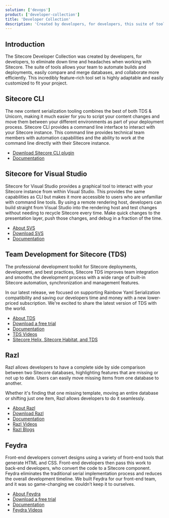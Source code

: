 ```yaml
---
solution: ['devops']
product: ['developer-collection']
title: 'Developer Collection'
description: 'Created by developers, for developers, this suite of tools allows your team to automate builds and deployments, easily compare and merge databases, and collaborate more efficiently.'
---
```


## Introduction
The Sitecore Developer Collection was created by developers, for developers, to eliminate down time and headaches when working with Sitecore. The suite of tools allows your team to automate builds and deployments, easily compare and merge databases, and collaborate more efficiently. This incredibly feature-rich tool set is highly adaptable and easily customized to fit your project.

## Sitecore CLI
The new content serialization tooling combines the best of both TDS & Unicorn, making it much easier for you to script your content changes and move them between your different environments as part of your deployment process. Sitecore CLI provides a command line interface to interact with your Sitecore instance. This command line provides technical team members with automation capabilities and the ability to work at the command line directly with their Sitecore instance.

* [Download Sitecore CLI plugin](https://dev.sitecore.net/Downloads/Sitecore_CLI.aspx)
* [Documentation](https://doc.sitecore.com/en/developers/101/developer-tools/sitecore-command-line-interface.html)

## Sitecore for Visual Studio
Sitecore for Visual Studio provides a graphical tool to interact with your Sitecore instance from within Visual Studio. This provides the same capabilities as CLI but makes it more accessible to users who are unfamiliar with command line tools. By using a remote rendering host, developers can build straight from Visual Studio into the rendering host and test changes without needing to recycle Sitecore every time. Make quick changes to the presentation layer, push those changes, and debug in a fraction of the time.

* [About SVS](https://www.teamdevelopmentforsitecore.com/Sitecore-for-Visual-Studio)
* [Download SVS](https://www.teamdevelopmentforsitecore.com/Download/SVS)
* [Documentation](https://doc.sitecore.com/en/developers/101/developer-tools/sitecore-for-visual-studio.html)

## Team Development for Sitecore (TDS)
The professional development toolkit for Sitecore deployments, development, and best practices, Sitecore TDS improves team integration and smooths the development process with a wide range of built-in Sitecore automation, synchronization and management features.

In our latest release, we focused on supporting Rainbow Yaml Serialization compatibility and saving our developers time and money with a new lower-priced subscription. We're excited to share the latest version of TDS with the world. 

* [About TDS](https://www.teamdevelopmentforsitecore.com/TDS-Classic)
* [Download a free trial](https://www.teamdevelopmentforsitecore.com/TDS-Classic/Free-Trial)
* [Documentation](http://hedgehogdevelopment.github.io/tds/)
* [TDS Videos](https://www.youtube.com/playlist?list=PLb9QmtmxCbhl1uzG_XJ37Sc9fhsJNLfaM)
* [Sitecore Helix, Sitecore Habitat, and TDS](https://www.teamdevelopmentforsitecore.com/Sitecore-Helix-Sitecore-Habitat-TDS)

## Razl
Razl allows developers to have a complete side by side comparison between two Sitecore databases, highlighting features that are missing or not up to date. Users can easily move missing items from one database to another.

Whether it's finding that one missing template, moving an entire database or shifting just one item, Razl allows developers to do it seamlessly.

* [About Razl](https://www.teamdevelopmentforsitecore.com/Razl)
* [Download Razl](https://www.teamdevelopmentforsitecore.com/Download/Razl)
* [Documentation](http://hedgehogdevelopment.github.io/razl/index.html)
* [Razl Videos](https://www.youtube.com/playlist?list=PLb9QmtmxCbhm5RnL42g1Trmr9-z_ZP40J)
* [Razl Blogs](https://www.teamdevelopmentforsitecore.com/Blog?tag=razl)

## Feydra
Front-end developers convert designs using a variety of front-end tools that generate HTML and CSS. Front-end developers then pass this work to back-end developers, who convert the code to a Sitecore component. 
Feydra eliminates the traditional serial implementation process and reduces the overall development timeline. We built Feydra for our front-end team, and it was so game-changing we couldn’t keep it to ourselves. 

* [About Feydra](https://www.teamdevelopmentforsitecore.com/Feydra)
* [Download a free trial](https://www.teamdevelopmentforsitecore.com/Feydra/Free-Trial)
* [Documentation](http://hedgehogdevelopment.github.io/feydra/index.html)
* [Feydra Videos](https://www.youtube.com/playlist?list=PLb9QmtmxCbhm17ZeHD72E44q-tFpxQfvs)